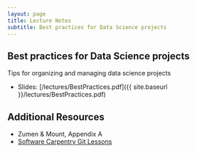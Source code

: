 ```yaml
---
layout: page
title: Lecture Notes
subtitle: Best practices for Data Science projects
---
```


## Best practices for Data Science projects

Tips for organizing and managing data science projects

- Slides: [/lectures/BestPractices.pdf]({{ site.baseurl }}/lectures/BestPractices.pdf)

## Additional Resources

- Zumen & Mount, Appendix A  
- [Software Carpentry Git Lessons](http://swcarpentry.github.io/git-novice/)  
